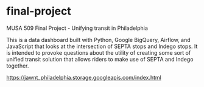 # final-project

MUSA 509 Final Project - Unifying transit in Philadelphia

This is a data dashboard built with Python, Google BigQuery, Airflow, and JavaScript that looks at the intersection of SEPTA stops and Indego stops. It is intended to provoke questions about the utility of creating some sort of unified transit solution that allows riders to make use of SEPTA and Indego together.


https://jawnt_philadelphia.storage.googleapis.com/index.html